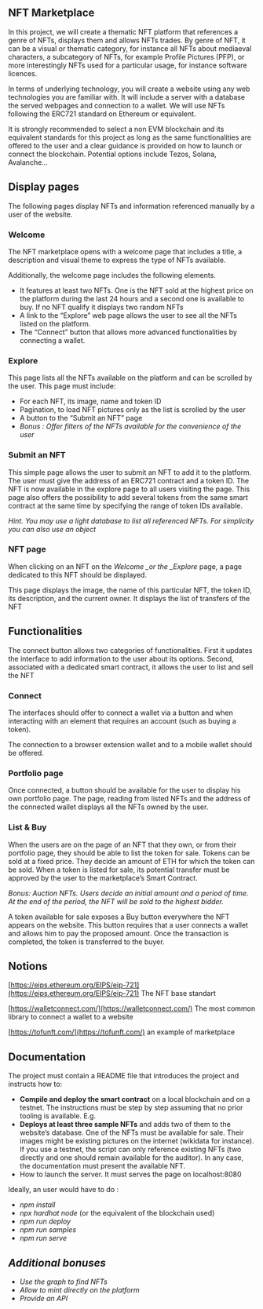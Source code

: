 ## NFT Marketplace

In this project, we will create a thematic NFT platform that references a genre of NFTs, displays them and allows NFTs trades. By genre of NFT, it can be a visual or thematic category, for instance all NFTs about mediaeval characters, a subcategory of NFTs, for example Profile Pictures (PFP), or more interestingly NFTs used for a particular usage, for instance software licences.

In terms of underlying technology, you will create a website using any web technologies you are familiar with. It will include a server with a database the served webpages and connection to a wallet. We will use NFTs following the ERC721 standard on Ethereum or equivalent.

It is strongly recommended to select a non EVM blockchain and its equivalent standards for this project as long as the same functionalities are offered to the user and a clear guidance is provided on how to launch or connect the blockchain. Potential options include Tezos, Solana, Avalanche…

## Display pages

The following pages display NFTs and information referenced manually by a user of the website.

### Welcome

The NFT marketplace opens with a welcome page that includes a title, a description and visual theme to express the type of NFTs available.

Additionally, the welcome page includes the following elements.

- It features at least two NFTs. One is the NFT sold at the highest price on the platform during the last 24 hours and a second one is available to buy. If no NFT qualify it displays two random NFTs
- A link to the “Explore” web page allows the user to see all the NFTs listed on the platform.
- The “Connect” button that allows more advanced functionalities by connecting a wallet.

### Explore

This page lists all the NFTs available on the platform and can be scrolled by the user. This page must include:

- For each NFT, its image, name and token ID
- Pagination, to load NFT pictures only as the list is scrolled by the user
- A button to the “Submit an NFT” page
- _Bonus : Offer filters of the NFTs available for the convenience of the user_

### Submit an NFT

This simple page allows the user to submit an NFT to add it to the platform. The user must give the address of an ERC721 contract and a token ID. The NFT is now available in the explore page to all users visiting the page. This page also offers the possibility to add several tokens from the same smart contract at the same time by specifying the range of token IDs available.

_Hint. You may use a light database to list all referenced NFTs. For simplicity you can also use an object_

### NFT page

When clicking on an NFT on the _Welcome \_or the \_Explore_ page, a page dedicated to this NFT should be displayed.

This page displays the image, the name of this particular NFT, the token ID, its description, and the current owner. It displays the list of transfers of the NFT

## Functionalities

The connect button allows two categories of functionalities. First it updates the interface to add information to the user about its options. Second, associated with a dedicated smart contract, it allows the user to list and sell the NFT

### Connect

The interfaces should offer to connect a wallet via a button and when interacting with an element that requires an account (such as buying a token).

The connection to a browser extension wallet and to a mobile wallet should be offered.

### Portfolio page

Once connected, a button should be available for the user to display his own portfolio page. The page, reading from listed NFTs and the address of the connected wallet displays all the NFTs owned by the user.

### List & Buy

When the users are on the page of an NFT that they own, or from their portfolio page, they should be able to list the token for sale. Tokens can be sold at a fixed price. They decide an amount of ETH for which the token can be sold. When a token is listed for sale, its potential transfer must be approved by the user to the marketplace’s Smart Contract.

_Bonus: Auction NFTs. Users decide an initial amount and a period of time. At the end of the period, the NFT will be sold to the highest bidder._

A token available for sale exposes a Buy button everywhere the NFT appears on the website. This button requires that a user connects a wallet and allows him to pay the proposed amount. Once the transaction is completed, the token is transferred to the buyer.

## Notions

[https://eips.ethereum.org/EIPS/eip-721](https://eips.ethereum.org/EIPS/eip-721) The NFT base standart

[https://walletconnect.com/](https://walletconnect.com/) The most common library to connect a wallet to a website

[https://tofunft.com/](https://tofunft.com/) an example of marketplace

## Documentation

The project must contain a README file that introduces the project and instructs how to:

- **Compile and deploy the smart contract** on a local blockchain and on a testnet. The instructions must be step by step assuming that no prior tooling is available. E.g.
- **Deploys at least three sample NFTs** and adds two of them to the website’s database. One of the NFTs must be available for sale. Their images might be existing pictures on the internet (wikidata for instance). If you use a testnet, the script can only reference existing NFTs (two directly and one should remain available for the auditor). In any case, the documentation must present the available NFT.
- How to launch the server. It must serves the page on localhost:8080

Ideally, an user would have to do :

- _npm install_
- _npx hardhat node_ (or the equivalent of the blockchain used)
- _npm run deploy_
- _npm run samples_
- _npm run serve_

## _Additional bonuses_

- _Use the graph to find NFTs_
- _Allow to mint directly on the platform_
- _Provide an API_

